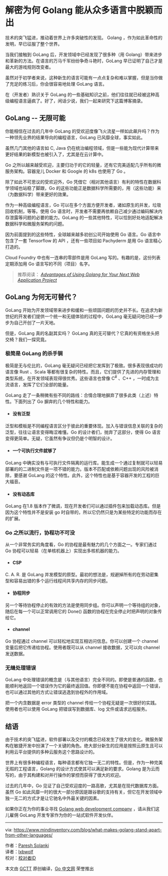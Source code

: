 # 解密为何 Golang 能从众多语言中脱颖而出

技术的突飞猛进，推动着世界上许多突破性的发现。 Golang ，作为如此革命性的发明，早已征服了整个世界。

当我们接触到 GoLang 后，开发领域中已经发现了很多种（用 Golang）带来进步和革新的方法。在语言的万马千军纷纷争奇斗艳时，GoLang 早已证明了自己才是最大的游戏规则改变者。

虽然对于初学者来说，这种新生的语言可能有一点点复杂和难以掌握，但是当你做了充足的练习后，你会很容易地处理 GoLang 语言。

在（开发者）熟识关于 GoLang 的一些基础知识之前，他们往往就已经被这种高级编程语言逼疯了。好了，闲话少说，我们一起来研究下这篇博客摘录。

## GoLang -- 无限可能

你能相信在过去的几年中 GoLang 的受欢迎度像飞火流星一样如此飙升吗？作为一种领先业界的结果导向的编程语言，GoLang 已风靡全球，事实如此。

虽然几门其他的语言如 C, Java 仍在统治编程领域，但是一些能为现代计算带来更好结果的新模型也被引入了，尤其是在云计算中。

Go 之所以越来越受欢迎，主要归功于的它的轻量，还有它完美适配几乎所有的微服务架构。容器宠儿 Docker 和 Google 的 k8s 也使用了 Go 。

除了如此不可思议的受欢迎外，Go 凭借它（相对其他语言）有利的特性在数据科学领域也站稳了脚跟，Go 的这些功能正是数据科学所需要的，用（这些功能）来（为数据科学）带来更好的效果。

作为一种高级编程语言，Go 可以在多个方面方便开发者，诸如原生的并发，垃圾回收机制，等等。使用 Go 语言时，开发者不需要再依赖自己减少通过编码解决内存泄露等问题的必要的能力。GoLang  的一些其他特性，可以恰到好处地适配解决数据科学和微服务架构的问题。

因为前面提到的这些特性，全球越来越多初创公司开始使用 Go 语言。Go 语言中包含了一套 Tensorflow 的 API ，还有一些项目如 Pachyderm 是用 Go 语言精心打造的。

Cloud Foundry 中也有一连串的零部件是用 GoLang 写的。有趣的是，这份列表定期添加用 Go 语言写的不同（项目）名字。

> 推荐阅读： [*Advantages of Using Golang for Your Next Web Application Project*](https://www.mindinventory.com/blog/advantages-of-golang-for-web-application-project/)

## GoLang 为何无可替代？

GoLang 开始为开发领域带来进步和缓和一些顽固问题的历史并不长。在追求为新世纪的开发者们提供一个统一和无缝体验的过程中，GoLang 毫无疑问地已经一步步为自己开创了一片天地。

但是，GoLang 真的名副其实吗？ GoLang 真的无可替代？它真的有资格坐头把交椅？我们一探究竟。

### 极简是 GoLang 的杀手锏

极简是无与伦比的，GoLang 毫无疑问已经把它发挥到了极致。很多表现很成功的语言像 Rust 、Scala 等都有很复杂的特性。而且，它们提供了先进的内存管理和类型系统，在开发领域表现得很优秀。这些语言也曾像 C<sup>#</sup> 、C++ ，一时成为主流语言，发挥了它们全部的能量。

GoLang 走了一条稍微有些不同的路线：合情合理地摒弃了很多此类（上述）特性。下面列出了 Go 摒弃的几个特性和能力。

- #### 没有泛型

泛型和模板是不同编程语言区分于彼此的重要体现。加入与错误信息关联的复杂的泛型，往往让语言变得晦涩难懂。Go 的设计者们，抛弃了这部分，使得 Go 语言变得更简单。无疑，它虽然有争议但仍是个明智的设计。

- #### 一个可执行文件就够了

GoLang 中确实没有与可执行文件隔离的运行库。能生成一个通过复制就可以轻易部署的的二进制文件是一项不错的能力。版本不匹配或依赖问题出现的风险被消除，要感谢 GoLang 的这个特性。此外，这个特性也是基于容器开发的工程的巨大福音。

- #### 没有动态库

GoLang 在1.8 版本作了微调，现在开发者们可以通过插件包来加载动态库。但是因为这个特性并不是安装 go 时自带的，所以它仍然只是为某些特定的功能而存在的扩展。

### Go 之所以流行，协程功不可没

从一个非常务实的角度看，Go 的协程是最有魅力的几个方面之一。专家们通过 Go 协程可以轻易（在单核机器上）实现出多核机器的能力。

- #### CSP

C. A. R. 是 GoLang 并发模型的原型。最初的想法是，规避掉所有的在劳动密集型和容易出错的多个运行线程间共享内存的同步问题。

- #### 协程同步

另一个等待协程停止的有效的方法是使用同步组。你可以声明一个等待组的对象，随后在每一个可以正常调用它的 Done() 函数的协程在完全停止时把声明的对象传给它。

- #### channel

Go 协程通过 channel 可以轻松地实现互相访问信息。你可以创建一个 channel 变量后把它传递给协程。使用者既可以从 channel 接收数据，又可以向 channel 发送数据。

### 无缝处理错误

GoLang 中处理错误的概念是（与其他语言）完全不同的。即使是普通的函数，也能顺利地返回一个错误作为它的最终返回值。你即便不能在协程中返回一个错误，也可以通过其他的方式让错误逃逸到协程外的作用域。

把一个内含数据是 error 类型的 channel 传给一个协程无疑是一次很好的实践。使用者也可以使用 GoLang 把错误写到数据库、log 文件或请求远程服务。

## 结语

由于技术的突飞猛进，软件部署以及交付的概念已经发生了很大的变化。微服务架构在敏捷开发中扮演了一个关键的角色。绝大部分新生的应用是按照云原生且可以利用云平台提供的多种云服务这个思路设计的。

世界上有很多种编程语言，每种语言都有它独一无二的特性。但是，作为一种完美无瑕的工程语言，Golang 的设计方式使其可以满足新的要求。Golang 是为云而写的，由于其构建和对并行操作的掌控而获得了很大的欢迎。

过去的几年中，Go 见证了自己受欢迎度的一路高歌，尤其是在现代数据库方面。虽然 Go 如此风靡一时的很大一部分原因是跟谷歌的支持有关，但它在开发领域中独一无二的方式才是让它驰名中外最关键的因素。

如果你正在为你的事业寻找  [Golang web development company](https://www.mindinventory.com/golang-development.php) ，请从我们这儿雇佣 GoLang 开发专家作为你的一站式软件开发伙伴。

---

via: https://www.mindinventory.com/blog/what-makes-golang-stand-apart-from-other-languages/

作者：[Paresh Solanki](https://www.mindinventory.com/blog/author/pareshsolanki/) <br>
译者：[lxbwolf](https://github.com/lxbwolf) <br>
校对：[校对者ID](https://github.com/校对者ID)

本文由 [GCTT](https://github.com/studygolang/GCTT) 原创编译，[Go 中文网](https://studygolang.com/) 荣誉推出
